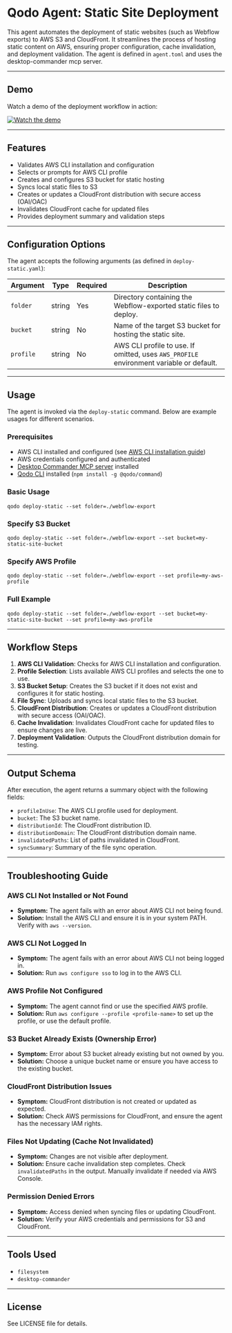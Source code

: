 # Qodo Agent: Static Site Deployment

This agent automates the deployment of static websites (such as Webflow exports) to AWS S3 and CloudFront. It streamlines the process of hosting static content on AWS, ensuring proper configuration, cache invalidation, and deployment validation. The agent is defined in `agent.toml` and uses the desktop-commander mcp server.

---

## Demo

Watch a demo of the deployment workflow in action:

[![Watch the demo](https://img.youtube.com/vi/5QaXuSn2XGs/hqdefault.jpg)](https://youtu.be/5QaXuSn2XGs)


---

## Features
- Validates AWS CLI installation and configuration
- Selects or prompts for AWS CLI profile
- Creates and configures S3 bucket for static hosting
- Syncs local static files to S3
- Creates or updates a CloudFront distribution with secure access (OAI/OAC)
- Invalidates CloudFront cache for updated files
- Provides deployment summary and validation steps

---

## Configuration Options
The agent accepts the following arguments (as defined in `deploy-static.yaml`):

| Argument   | Type    | Required | Description                                                                                 |
|------------|---------|----------|---------------------------------------------------------------------------------------------|
| `folder`   | string  | Yes      | Directory containing the Webflow-exported static files to deploy.                            |
| `bucket`   | string  | No      | Name of the target S3 bucket for hosting the static site.                                    |
| `profile`  | string  | No       | AWS CLI profile to use. If omitted, uses `AWS_PROFILE` environment variable or default.      |

---

## Usage
The agent is invoked via the `deploy-static` command. Below are example usages for different scenarios.

### Prerequisites

- AWS CLI installed and configured (see [AWS CLI installation guide](https://docs.aws.amazon.com/cli/latest/userguide/getting-started-install.html))
- AWS credentials configured and authenticated
- [Desktop Commander MCP server](https://github.com/wonderwhy-er/DesktopCommanderMCP) installed
- [Qodo CLI](https://docs.qodo.ai/qodo-documentation/qodo-command/getting-started/setup-and-quickstart) installed (`npm install -g @qodo/command`)

### Basic Usage
```
qodo deploy-static --set folder=./webflow-export
```

### Specify S3 Bucket
```
qodo deploy-static --set folder=./webflow-export --set bucket=my-static-site-bucket
```

### Specify AWS Profile
```
qodo deploy-static --set folder=./webflow-export --set profile=my-aws-profile
```

### Full Example
```
qodo deploy-static --set folder=./webflow-export --set bucket=my-static-site-bucket --set profile=my-aws-profile
```

---

## Workflow Steps
1. **AWS CLI Validation**: Checks for AWS CLI installation and configuration.
2. **Profile Selection**: Lists available AWS CLI profiles and selects the one to use.
3. **S3 Bucket Setup**: Creates the S3 bucket if it does not exist and configures it for static hosting.
4. **File Sync**: Uploads and syncs local static files to the S3 bucket.
5. **CloudFront Distribution**: Creates or updates a CloudFront distribution with secure access (OAI/OAC).
6. **Cache Invalidation**: Invalidates CloudFront cache for updated files to ensure changes are live.
7. **Deployment Validation**: Outputs the CloudFront distribution domain for testing.

---

## Output Schema
After execution, the agent returns a summary object with the following fields:
- `profileInUse`: The AWS CLI profile used for deployment.
- `bucket`: The S3 bucket name.
- `distributionId`: The CloudFront distribution ID.
- `distributionDomain`: The CloudFront distribution domain name.
- `invalidatedPaths`: List of paths invalidated in CloudFront.
- `syncSummary`: Summary of the file sync operation.

---

## Troubleshooting Guide

### AWS CLI Not Installed or Not Found
- **Symptom:** The agent fails with an error about AWS CLI not being found.
- **Solution:** Install the AWS CLI and ensure it is in your system PATH. Verify with `aws --version`.

### AWS CLI Not Logged In
- **Symptom:** The agent fails with an error about AWS CLI not being logged in.
- **Solution:** Run `aws configure sso` to log in to the AWS CLI.

### AWS Profile Not Configured
- **Symptom:** The agent cannot find or use the specified AWS profile.
- **Solution:** Run `aws configure --profile <profile-name>` to set up the profile, or use the default profile.

### S3 Bucket Already Exists (Ownership Error)
- **Symptom:** Error about S3 bucket already existing but not owned by you.
- **Solution:** Choose a unique bucket name or ensure you have access to the existing bucket.

### CloudFront Distribution Issues
- **Symptom:** CloudFront distribution is not created or updated as expected.
- **Solution:** Check AWS permissions for CloudFront, and ensure the agent has the necessary IAM rights.

### Files Not Updating (Cache Not Invalidated)
- **Symptom:** Changes are not visible after deployment.
- **Solution:** Ensure cache invalidation step completes. Check `invalidatedPaths` in the output. Manually invalidate if needed via AWS Console.

### Permission Denied Errors
- **Symptom:** Access denied when syncing files or updating CloudFront.
- **Solution:** Verify your AWS credentials and permissions for S3 and CloudFront.

---

## Tools Used
- `filesystem`
- `desktop-commander`

---

## License
See LICENSE file for details.
